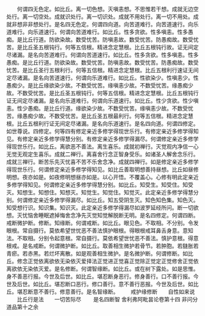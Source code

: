 <!-- { "loadSidebar": true } -->
　　何谓四无色定。如比丘。离一切色想。灭嗔恚想。不思惟若干想。成就无边空处行。离一切空处。成就识处行。离一切识处。成就不用处行。离一切不用处。成就非想非非想处行。是名四无色定。何谓四向道。向苦道难行。向苦道速行。向乐道难行。向乐道速行。何谓向苦道难行。如比丘。性多贪欲。性多嗔恚。性多愚痴。是比丘行道。防欲染故。数受忧苦。防嗔恚故。数受忧苦。防愚痴故。数受忧苦。是比丘圣五根钝行。何等五信根。精进念定慧根。比丘五根钝行故。证无间定尽诸漏。是名向苦道难行。何谓向苦道速行。如比丘。性多贪欲。性多嗔恚。性多愚痴。是比丘行道。防欲染故。数受忧苦。防嗔恚故。数受忧苦。防愚痴故。数受忧苦。是比丘圣行五根利行。何等五信根。精进念定慧根。比丘五根利行速证无间定尽诸漏。是名向苦道速行。何谓向乐道难行。如比丘。性欲染少。性嗔恚少。性愚痴少。是比丘缘欲染少故。不数受忧苦。缘嗔恚少故。不数受忧苦。缘愚痴少故。不数受忧苦。是比丘圣五根钝行。何等五信根。精进念定慧根。比丘五根钝行证无间定尽诸漏。是名向乐道难行。何谓向乐道速行。如比丘。性少贪欲。性少嗔恚。性少愚痴。是比丘行道。缘欲染少故。不数受忧苦。缘嗔恚少故。不数受忧苦。缘愚痴少故。不数受忧苦。是比丘圣五根最利行。何等五信根。精进念定慧根。比丘五根利行证无间定尽诸漏。是名向乐道速行。是名四向道。何谓四修定。如世尊说。四修定。何等四有修定亲近多修学得现世乐行。有修定亲近多修学得知见。有修定亲近多修学得慧分别。有修定亲近多修学得漏尽。何谓修定亲近多修学得现世乐行。如比丘。离欲恶不善法。离生喜乐。成就初禅行。灭觉观内净信一心无觉无观定生喜乐。成就二禅行。离喜舍行念正智身受乐。如诸圣人解舍念乐行。成就三禅行。断苦乐先灭忧喜不苦不乐舍念净。成就四禅行。如是修定亲近多修学得现世乐行。何谓修定亲近多修学得知见。如比丘善取明想善持昼想。比丘如昼修明想。夜亦如是。如夜修明想昼亦如是。以心开悟。不覆盖心。心修有明此定亲近多修学得知见。何谓修定亲近多修学得慧分别。如比丘。知受生。知受住。知受灭。知想生。知想住。知想灭。知觉生。知觉住。知觉灭。此定亲近多修学得慧分别。何谓修定亲近多修学得漏尽。如比丘。知五受阴生灭。知色知色集。知色灭。知受想行识。知识集。知识灭。此定亲近多修学得漏尽如波罗延经所问。断一切欲想。灭忧恼舍睡眠遮掉悔舍念净先灭觉知觉解脱断无明。是名四修定。何谓四断。戒断微护断。修断。知缘断。何谓戒断。如比丘。眼见色。不取相。不分别。令发眼根。常自摄行。莫依希望世忧恶不善法慎护眼根。得眼根戒耳鼻舌身意。意知法。不取相。分别令起意根。常自摄行。莫依希望世忧恶不善法。慎护意根。得意根戒。是名戒断。何谓微护断。如比丘。取善相生微护若骨节。若肿胞。若膖胀若青瘀。若赤黑。若烂坏离散。如是观善相生微护。是名微护断。何谓修断。如比丘。修念正觉依离欲依无染依灭爱择法正觉进正觉喜正觉除正觉定正觉修舍正觉依离欲依无染依灭爱。是名修断。何谓智缘断。如比丘。或在树下露处。如是思惟。身不善恶行报。今世及后世。如比丘。堪忍断身恶行。修身善行。口不善行报。今世及后世。如比丘。堪忍断口恶行。修口善行。意不善行恶报。今世及后世。如比丘。堪忍断意不善行。修意善行。是名智缘断。
　　戒护缘修断　　自性如来说
　　比丘行是法　　一切苦际尽
　　是名四断智
舍利弗阿毗昙论卷第十四
非问分道品第十之余
